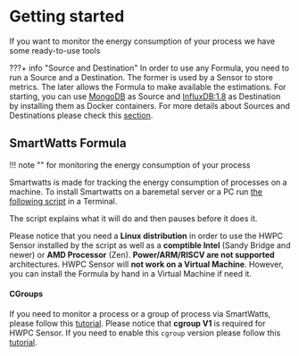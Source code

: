 # Getting started

If you want to monitor the energy consumption of your process we have some
ready-to-use tools

???+ info "Source and Destination"
    In order to use any Formula, you need to run a Source and a Destination. The former is used by a Sensor to store metrics. The later allows the Formula to make available the estimations. For starting, you can use [MongoDB](https://hub.docker.com/_/mongo) as Source and [InfluxDB:1.8](https://hub.docker.com/_/influxdb) as Destination by installing them as Docker containers.
    For more details about Sources and Destinations please check this [section](reference/database/sources_destinations.md).


<!---
## **RAPL Formula**

!!! note ""
    for monitoring the energy consumption of your device

RAPL Formula is made for tracking the energy consumption of your machine.
To install RAPL Formula on a baremetal server or a PC run [the following
script](script/rapl_install.sh) in a Terminal.

The script explains what it will do and then pauses before it does it.

Please notice that you need a **Linux distribution** in order to use the HWPC Sensor installed by the script as
well as a **comptible Intel** (Sandy Bridge and newer) or **AMD Processor** (Zen). **Power/ARM/RISCV are not supported** architectures. HWPC Sensor will **not work on a Virtual Machine**. However, you can install the Formula by hand in a Virtual Machine if need it.
-->

## **SmartWatts Formula**

!!! note ""
    for monitoring the energy consumption of your process

Smartwatts is made for tracking the energy consumption of processes on a
machine.
To install Smartwatts on a baremetal server or a PC run [the following
script](script/smartwatts_install.sh) in a Terminal.

The script explains what it will do and then pauses before it does it.

Please notice that you need a **Linux distribution** in order to use the HWPC Sensor installed by the script as
well as a **comptible Intel** (Sandy Bridge and newer) or **AMD Processor** (Zen). **Power/ARM/RISCV are not supported** architectures. HWPC Sensor will **not work on a Virtual Machine**. However, you can install the Formula by hand in a Virtual Machine if need it.



#### CGroups
If you need to monitor a process or a group of process via SmartWatts, please follow this [tutorial](reference/cgroup/cgroup.md). Please notice that **cgroup V1** is required for HWPC Sensor. If you need to enable this `cgroup` version please follow this [tutorial](reference/cgroup/cgroup_v1_activation.md).    

<!---
## **Jouleit**

!!! note ""
    for mesuring the energy consumption of a program

Jouleit is made for tracking the energy consumption of a program.
Jouleit need `gawk` to run.
You can get the script from the [github repository](https://github.com/powerapi-ng/jouleit)
Start jouleit by using `./jouleit.sh cmd`.
-->
